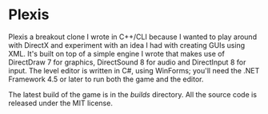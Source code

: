 # Plexis

Plexis a breakout clone I wrote in C++/CLI because I wanted to play around with DirectX and experiment with an idea I had with creating GUIs using XML. It's built on top of a simple engine I wrote that makes use of DirectDraw 7 for graphics, DirectSound 8 for audio and DirectInput 8 for input. The level editor is written in C#, using WinForms; you'll need the .NET Framework 4.5 or later to run both the game and the editor.

The latest build of the game is in the _builds_ directory. All the source code is released under the MIT license. 
